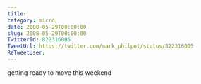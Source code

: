 ```yaml
---
title: 
category: micro
date: 2008-05-29T00:00:00
slug: 2008-05-29T00:00:00
TwitterId: 822316005
TweetUrl: https://twitter.com/mark_philpot/status/822316005
ReTweetUser: 
---
```


getting ready to move this weekend
